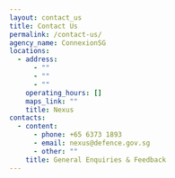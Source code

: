 ```yaml
---
layout: contact_us
title: Contact Us
permalink: /contact-us/
agency_name: ConnexionSG
locations:
  - address:
      - ""
      - ""
      - ""
    operating_hours: []
    maps_link: ""
    title: Nexus
contacts:
  - content:
      - phone: +65 6373 1893
      - email: nexus@defence.gov.sg
      - other: ""
    title: General Enquiries & Feedback
---
```


